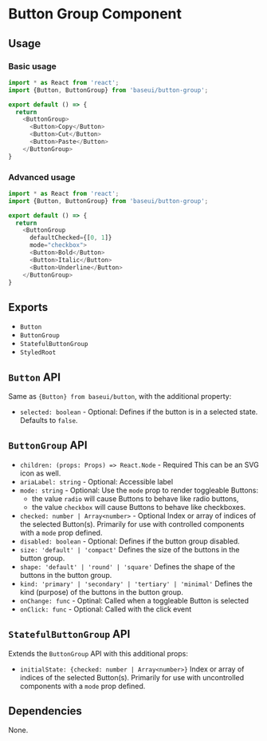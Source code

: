 # Button Group Component

## Usage

### Basic usage

```javascript
import * as React from 'react';
import {Button, ButtonGroup} from 'baseui/button-group';

export default () => {
  return
    <ButtonGroup>
      <Button>Copy</Button>
      <Button>Cut</Button>
      <Button>Paste</Button>
    </ButtonGroup>
}
```

### Advanced usage

```javascript
import * as React from 'react';
import {Button, ButtonGroup} from 'baseui/button-group';

export default () => {
  return
    <ButtonGroup
      defaultChecked={[0, 1]}
      mode="checkbox">
      <Button>Bold</Button>
      <Button>Italic</Button>
      <Button>Underline</Button>
    </ButtonGroup>
}
```

## Exports

* `Button`
* `ButtonGroup`
* `StatefulButtonGroup`
* `StyledRoot`

## `Button` API

Same as `{Button} from baseui/button`, with the additional property:

* `selected: boolean` - Optional:
  Defines if the button is in a selected state. Defaults to `false`.

## `ButtonGroup` API

* `children: (props: Props) => React.Node` - Required
  This can be an SVG icon as well.
* `ariaLabel: string` - Optional:
  Accessible label
* `mode: string` - Optional:
  Use the `mode` prop to render toggleable Buttons:
  * the value `radio` will cause Buttons to behave like radio buttons,
  * the value `checkbox` will cause Buttons to behave like checkboxes.
* `checked: number | Array<number>` - Optional
  Index or array of indices of the selected Button(s).
  Primarily for use with controlled components with a `mode` prop defined.
* `disabled: boolean` - Optional:
  Defines if the button group disabled.
* `size: 'default' | 'compact'`
  Defines the size of the buttons in the button group.
* `shape: 'default' | 'round' | 'square'`
  Defines the shape of the buttons in the button group.
* `kind: 'primary' | 'secondary' | 'tertiary' | 'minimal'`
  Defines the kind (purpose) of the buttons in the button group.
* `onChange: func` - Optinal:
  Called when a toggleable Button is selected
* `onClick: func` - Optional:
  Called with the click event

## `StatefulButtonGroup` API

Extends the `ButtonGroup` API with this additional props:

* `initialState: {checked: number | Array<number>}`
  Index or array of indices of the selected Button(s).
  Primarily for use with uncontrolled components with a `mode` prop defined.

## Dependencies

None.

